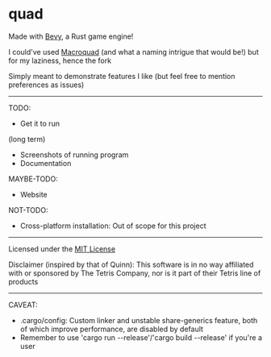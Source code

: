 # quad

Made with [Bevy](https://github.com/bevyengine/bevy), a Rust game engine!

I could've used [Macroquad](https://macroquad.rs/) (and what a naming intrigue that would be!) but for my laziness, hence the fork

Simply meant to demonstrate features I like (but feel free to mention preferences as issues)
___

TODO:
* Get it to run

(long term)
* Screenshots of running program
* Documentation

MAYBE-TODO:
* Website

NOT-TODO:
* Cross-platform installation: Out of scope for this project
___

Licensed under the [MIT License](https://opensource.org/licenses/MIT)

Disclaimer (inspired by that of Quinn): This software is in no way affiliated with or sponsored by The Tetris Company, nor is it part of their Tetris line of products
___

CAVEAT:
* .cargo/config: Custom linker and unstable share-generics feature, both of which improve performance, are disabled by default
* Remember to use 'cargo run --release'/'cargo build --release' if you're a user
